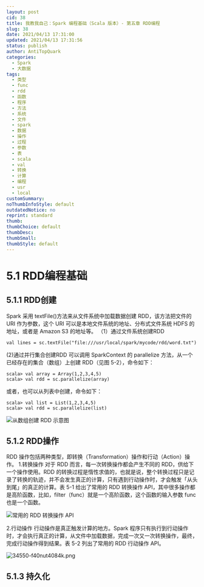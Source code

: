 ```yaml
---
layout: post
cid: 38
title: 我教我自己：Spark 编程基础（Scala 版本）- 第五章 RDD编程
slug: 38
date: 2021/04/13 17:31:00
updated: 2021/04/13 17:31:56
status: publish
author: AntiTopQuark
categories: 
  - Spark
  - 大数据
tags: 
  - 类型
  - func
  - rdd
  - 函数
  - 程序
  - 方法
  - 系统
  - 文件
  - spark
  - 数据
  - 操作
  - 过程
  - 参数
  - 表
  - scala
  - val
  - 转换
  - 计算
  - 编程
  - usr
  - local
customSummary: 
noThumbInfoStyle: default
outdatedNotice: no
reprint: standard
thumb: 
thumbChoice: default
thumbDesc: 
thumbSmall: 
thumbStyle: default
---
```



# 5.1 RDD编程基础
## 5.1.1 RDD创建
Spark 采用 textFile()方法来从文件系统中加载数据创建 RDD，该方法把文件的 URI 作为参数，这个 URI 可以是本地文件系统的地址、分布式文件系统 HDFS 的地址，或者是 Amazon S3 的地址等。
（1）通过文件系统创建RDD

    val lines = sc.textFile("file:///usr/local/spark/mycode/rdd/word.txt")

(2)通过并行集合创建RDD
可以调用 SparkContext 的 parallelize 方法，从一个已经存在的集合（数组）上创建 RDD（见图 5-2），命令如下： 

    scala> val array = Array(1,2,3,4,5) 
    scala> val rdd = sc.parallelize(array) 

或者，也可以从列表中创建，命令如下： 

    scala> val list = List(1,2,3,4,5) 
    scala> val rdd = sc.parallelize(list)

![从数组创建 RDD 示意图](http://www.sukidesu.top/usr/uploads/2019/12/1577438904.png)

## 5.1.2 RDD操作

RDD 操作包括两种类型，即转换（Transformation）操作和行动（Action）操作。 
1.转换操作 
对于 RDD 而言，每一次转换操作都会产生不同的 RDD，供给下一个操作使用。RDD 的转换过程是惰性求值的，也就是说，整个转换过程只是记录了转换的轨迹，并不会发生真正的计算，只有遇到行动操作时，才会触发「从头到尾」的真正的计算。表 5-1 给出了常用的 RDD 转换操作 API，其中很多操作都是高阶函数，比如，filter（func）就是一个高阶函数，这个函数的输入参数 func 也是一个函数。

![常用的 RDD 转换操作 API](http://www.sukidesu.top/usr/uploads/2019/12/2971980424.png)

2.行动操作
行动操作是真正触发计算的地方。Spark 程序只有执行到行动操作时，才会执行真正的计算，从文件中加载数据，完成一次又一次转换操作，最终，完成行动操作得到结果。表 5-2 列出了常用的 RDD 行动操作 API。



![34550-f40nut4084k.png](http://www.sukidesu.top/usr/uploads/2019/12/507978149.png)

## 5.1.3 持久化

